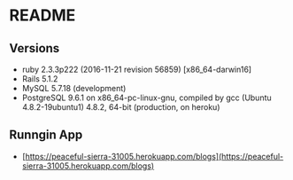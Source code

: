# README

## Versions  
* ruby 2.3.3p222 (2016-11-21 revision 56859) [x86_64-darwin16]
* Rails 5.1.2
* MySQL 5.7.18 (development)
* PostgreSQL 9.6.1 on x86_64-pc-linux-gnu, compiled by gcc (Ubuntu 4.8.2-19ubuntu1) 4.8.2, 64-bit (production, on heroku)

## Runngin App
* [https://peaceful-sierra-31005.herokuapp.com/blogs](https://peaceful-sierra-31005.herokuapp.com/blogs)
